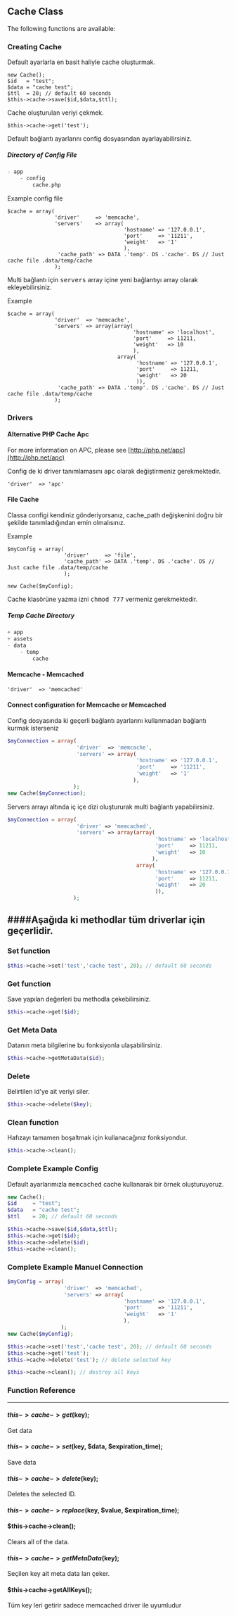 ## Cache Class

The following functions are available:

### Creating Cache

Default ayarlarla en basit haliyle cache oluşturmak.
```
new Cache();
$id   = "test";
$data = "cache test";
$ttl  = 20; // default 60 seconds
$this->cache->save($id,$data,$ttl);
```
Cache oluşturulan veriyi çekmek.
```
$this->cache->get('test');
```
Default bağlantı ayarlarını config dosyasından ayarlayabilirsiniz.

##### Directory of Config File

```php
- app
	- config
		cache.php
```
Example config file
```
$cache = array(
			   'driver'     => 'memcache',
			   'servers'    => array(
								     'hostname' => '127.0.0.1',
									 'port'     => '11211',
									 'weight'   => '1'
									 ),
				'cache_path' => DATA .'temp'. DS .'cache'. DS // Just cache file .data/temp/cache
			   );
```

Multi bağlantı için <kbd>servers</kbd> array içine yeni bağlantıyı array olarak ekleyebilirsiniz.

Example
```
$cache = array(
			   'driver'	 => 'memcache',
			   'servers' => array(array(
                                        'hostname' => 'localhost',
                                        'port'     => 11211,
                                        'weight'   => 10
                                        ),
                                   array(
                                         'hostname' => '127.0.0.1',
                                         'port'     => 11211,
                                         'weight'   => 20
                                         )),	 
				'cache_path' => DATA .'temp'. DS .'cache'. DS // Just cache file .data/temp/cache
			   );
```

### Drivers

#### Alternative PHP Cache Apc

For more information on APC, please see [http://php.net/apc](http://php.net/apc)

Config de ki driver tanımlamasını <kbd>apc</kbd> olarak değiştirmeniz gerekmektedir.
```
'driver'  => 'apc'
```

#### File Cache
Classa configi kendiniz gönderiyorsanız, cache_path değişkenini doğru bir şekilde tanımladığından emin olmalısınız.

Example
```
$myConfig = array(
				  'driver'	   => 'file',
				  'cache_path' => DATA .'temp'. DS .'cache'. DS // Just cache file .data/temp/cache
				  );

new Cache($myConfig);
```
Cache klasörüne yazma izni <kbd>chmod 777</kbd> vermeniz gerekmektedir.

##### Temp Cache Directory
```php
+ app
+ assets
- data
	- temp
		cache
```
#### Memcache - Memcached
```
'driver'  => 'memcached'
```

#### Connect configuration for Memcache or Memcached
Config dosyasında ki geçerli bağlantı ayarlarını kullanmadan bağlantı kurmak isterseniz

```php
$myConnection = array(
					  'driver'  => 'memcache',
					  'servers'	=> array(
				  						 'hostname' => '127.0.0.1',
				  						 'port'     => '11211',
				  						 'weight'   => '1'
				  						),
					 );
new Cache($myConnection);
```
Servers arrayı altında iç içe dizi oluştururak multi bağlantı yapabilirsiniz.
```php
$myConnection = array(
					  'driver' => 'memcached',
					  'servers' => array(array(
                                        	   'hostname' => 'localhost',
                                        	   'port'     => 11211,
                                        	   'weight'   => 10
                                        	  ),
                                       	 array(
                                       	 	   'hostname' => '127.0.0.1',
                                       	 	   'port'     => 11211,
                                       	 	   'weight'   => 20
                                       	 	   )),
					 );
```

####Aşağıda ki methodlar tüm driverlar için geçerlidir.
---

### Set function

```php
$this->cache->set('test','cache test', 20); // default 60 seconds
```

### Get function
Save yapılan değerleri bu methodla çekebilirsiniz.

```php
$this->cache->get($id);
```

### Get Meta Data
Datanın meta bilgilerine bu fonksiyonla ulaşabilirsiniz.

```php
$this->cache->getMetaData($id);
```
### Delete

Belirtilen id'ye ait veriyi siler.

```php
$this->cache->delete($key);
```

### Clean function
Hafızayı tamamen boşaltmak için kullanacağınız fonksiyondur.

```php
$this->cache->clean();
```
### Complete Example Config
Default ayarlarımızla <kbd>memcached</kbd> cache kullanarak bir örnek oluşturuyoruz.
```php
new Cache();
$id 	= "test";
$data 	= "cache test";
$ttl  	= 20; // default 60 seconds

$this->cache->save($id,$data,$ttl);
$this->cache->get($id);
$this->cache->delete($id);
$this->cache->clean();
```
### Complete Example Manuel Connection

```php
$myConfig = array(
				  'driver'	=> 'memcached',
				  'servers'	=> array(
				  					 'hostname' => '127.0.0.1',
				  					 'port'     => '11211',
				  					 'weight'   => '1'
				  					 ),
				 );
new Cache($myConfig);

$this->cache->set('test','cache test', 20); // default 60 seconds
$this->cache->get('test');
$this->cache->delete('test'); // delete selected key

$this->cache->clean(); // destroy all keys
```

### Function Reference

---

#### $this->cache->get($key);

Get data

#### $this->cache->set($key, $data, $expiration_time);

Save data

#### $this->cache->delete($key);

Deletes the selected ID.

#### $this->cache->replace($key, $value, $expiration_time);


#### $this->cache->clean();

Clears all of the data.

#### $this->cache->getMetaData($key);

Seçilen key ait meta data ları çeker. 

#### $this->cache->getAllKeys();

Tüm key leri getirir sadece memcached driver ile uyumludur


